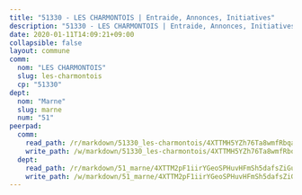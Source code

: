 ```yaml
---
title: "51330 - LES CHARMONTOIS | Entraide, Annonces, Initiatives"
description: "51330 - LES CHARMONTOIS | Entraide, Annonces, Initiatives"
date: 2020-01-11T14:09:21+09:00
collapsible: false
layout: commune
comm:
  nom: "LES CHARMONTOIS"
  slug: les-charmontois
  cp: "51330"
dept:
  nom: "Marne"
  slug: marne
  num: "51"
peerpad:
  comm:
    read_path: /r/markdown/51330_les-charmontois/4XTTMH5YZh76Ta8wmfRbqazcA6saRRY6ov1Mqpy9QYJkqVEfm
    write_path: /w/markdown/51330_les-charmontois/4XTTMH5YZh76Ta8wmfRbqazcA6saRRY6ov1Mqpy9QYJkqVEfm-K3TgUngHhTMrKv9krixErzCBgZ8pai3MmaG1iwWyYsyY5NX26SDjkG5NkFPft5g6AFFwmZo5hMBj5UBAtzWsA2HRJqeF7j9ZDBb6pSpjkYps33et2awJXw4c9A8pnhNaaLhvuTw9
  dept:
    read_path: /r/markdown/51_marne/4XTTM2pF1iirYGeoSPHuvHFmSh5dafsZiGuDVqApNYr9W2doe
    write_path: /w/markdown/51_marne/4XTTM2pF1iirYGeoSPHuvHFmSh5dafsZiGuDVqApNYr9W2doe-K3TgV7EpXmd75L5pz6aUTALihWsFeiubyposyfPgz6DbQby3ZQF3gNXaGqeRVGevfRz46yND7Y8QkCv5VozWFj5shZbEokjWNQrdmmsAHCxzuLQj5kuinh4kCdsefHKLdp7xhUwa
---
```


